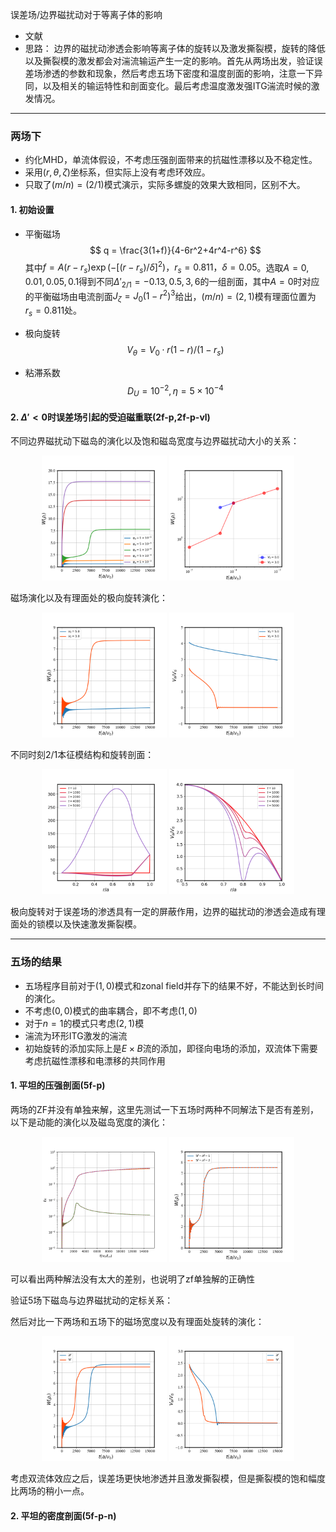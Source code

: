 误差场/边界磁扰动对于等离子体的影响
- 文献 
- 思路： 边界的磁扰动渗透会影响等离子体的旋转以及激发撕裂模，旋转的降低以及撕裂模的激发都会对湍流输运产生一定的影响。首先从两场出发，验证误差场渗透的参数和现象，然后考虑五场下密度和温度剖面的影响，注意一下异同，以及相关的输运特性和剖面变化。最后考虑温度激发强ITG湍流时候的激发情况。
---
### 两场下
- 约化MHD，单流体假设，不考虑压强剖面带来的抗磁性漂移以及不稳定性。
- 采用$(r,\theta,\zeta)$坐标系，但实际上没有考虑环效应。
- 只取了$(m/n)=(2/1)$模式演示，实际多螺旋的效果大致相同，区别不大。
#### 1. 初始设置
<!-- - 模型方程
    $$ d_t U = \nabla_\parallel J + D_U\nabla^2_\perp U $$
    $$ \beta d_t\psi = - \nabla_\parallel\phi + \eta J $$ -->
- 平衡磁场
    $$ q = \frac{3(1+f)}{4-6r^2+4r^4-r^6} $$
    其中$f = A(r-r_s)\exp(-[(r-r_s)/\delta]^2)，r_s=0.811，\delta=0.05$。选取$A=0,0.01,0.05,0.1$得到不同$\Delta'_{2/1} = -0.13,0.5,3,6$的一组剖面，其中$A=0$时对应的平衡磁场由电流剖面$J_\zeta=J_0(1-r^2)^3$给出，$(m/n)=(2,1)$模有理面位置为$r_s=0.811$处。
- 极向旋转
    $$V_\theta = V_0\cdot r(1-r)/(1-r_s) $$

- 粘滞系数
    $$ D_U=10^{-2},\eta=5\times10^{-4}$$


#### 2. $\Delta'<0$时误差场引起的受迫磁重联(2f-p,2f-p-vl)

不同边界磁扰动下磁岛的演化以及饱和磁岛宽度与边界磁扰动大小的关系：
<center class="half">
    <img src="./error field/2f_stable/w_t_psi.png" width="200"/>
    <img src="./error field/2f_stable/sw_psi.png" width="200"/>
</center>

磁场演化以及有理面处的极向旋转演化：
<center class="half">
    <img src="./error field/2f_stable/w_t.png" width="200"/>
    <img src="./error field/2f_stable/v_t.png" width="200"/>
</center>

不同时刻2/1本征模结构和旋转剖面：
<center class="half">
    <img src="./error field/2f_stable/eig.png" width="200"/>
    <img src="./error field/2f_stable/v_x.png" width="200"/>
</center>

极向旋转对于误差场的渗透具有一定的屏蔽作用，边界的磁扰动的渗透会造成有理面处的锁模以及快速激发撕裂模。

--- 
### 五场的结果
- 五场程序目前对于$(1,0)$模式和zonal field并存下的结果不好，不能达到长时间的演化。
- 不考虑$(0,0)$模式的曲率耦合，即不考虑$(1,0)$
- 对于$n=1$的模式只考虑$(2,1)$模
- 湍流为环形ITG激发的湍流
- 初始旋转的添加实际上是$E\times B$流的添加，即径向电场的添加，双流体下需要考虑抗磁性漂移和电漂移的共同作用

#### 1. 平坦的压强剖面(5f-p)
两场的ZF并没有单独来解，这里先测试一下五场时两种不同解法下是否有差别，以下是动能的演化以及磁岛宽度的演化：
<center class="half">
    <img src="./error field/5f-0n0t/Ek_zf.png" width="200"/>
    <img src="./error field/5f-0n0t/w_zf.png" width="200"/>
</center>

可以看出两种解法没有太大的差别，也说明了zf单独解的正确性

验证5场下磁岛与边界磁扰动的定标关系：


然后对比一下两场和五场下的磁场宽度以及有理面处旋转的演化：
<center class="half">
    <img src="./error field/5f-0n0t/w_t.png" width="200"/>
    <img src="./error field/5f-0n0t/vy_t.png" width="200"/>
</center>

考虑双流体效应之后，误差场更快地渗透并且激发撕裂模，但是撕裂模的饱和幅度比两场的稍小一点。




#### 2. 平坦的密度剖面(5f-p-n)



